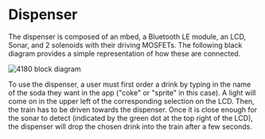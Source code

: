 # Dispenser
The dispenser is composed of an mbed, a Bluetooth LE module, an LCD, Sonar, and 2 solenoids with their driving MOSFETs. 
The following black diagram provides a simple representation of how these are connected.

![4180 block diagram](https://user-images.githubusercontent.com/46701545/145703157-8107220d-f023-4b13-8215-ff876651ba93.png)

To use the dispenser, a user must first order a drink by typing in the name of the soda they want in the app ("coke" or "sprite" in this case). A light will come on in the upper left of the corresponding selection on the LCD.
Then, the train has to be driven towards the dispenser. Once it is close enough for the sonar to detect (indicated by the green dot at the top right of the LCD), the dispenser will drop the chosen drink into the train after a few seconds. 
